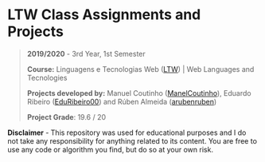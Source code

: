 # LTW Class Assignments and Projects

> **2019/2020** - 3rd Year, 1st Semester
>
> **Course:** Linguagens e Tecnologias Web ([LTW](https://sigarra.up.pt/feup/pt/UCURR_GERAL.FICHA_UC_VIEW?pv_ocorrencia_id=281471)) | Web Languages and Tecnologies
>
> **Projects developed by:** Manuel Coutinho ([ManelCoutinho](https://github.com/ManelCoutinho)), Eduardo Ribeiro ([EduRibeiro00](https://github.com/EduRibeiro00)) and Rúben Almeida ([arubenruben](https://github.com/arubenruben))
>
> **Project Grade**: 19.6 / 20
>
**Disclaimer** - This repository was used for educational purposes and I do not take any responsibility for anything related to its content. You are free to use any code or algorithm you find, but do so at your own risk.

